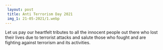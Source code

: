 ```yaml
---
 layout: post	
 title: Anti Terrorism Day 2021
 img_1: 21-05-2021/1.webp
---
```


Let us pay our heartfelt tributes to all the innocent people out there who lost their lives due to terrorist attacks and salute those who fought and are fighting against terrorism and its activities.
